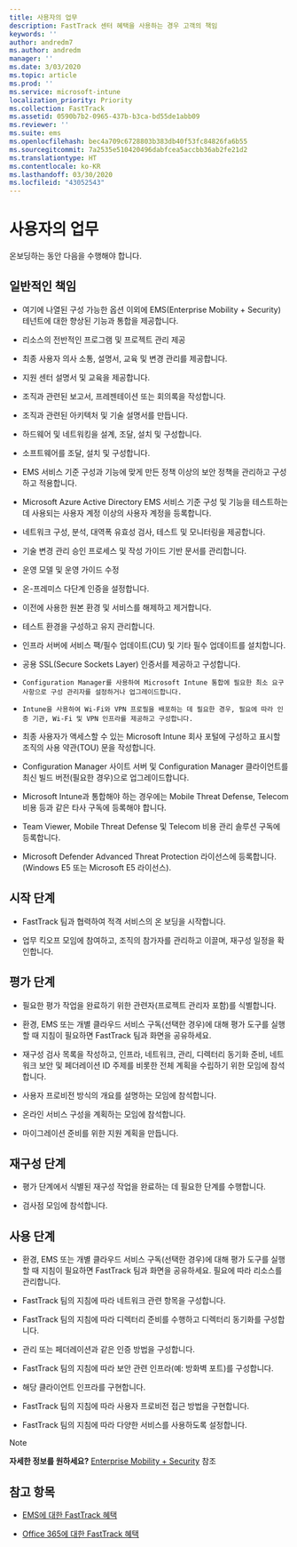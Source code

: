```yaml
---
title: 사용자의 업무
description: FastTrack 센터 혜택을 사용하는 경우 고객의 책임
keywords: ''
author: andredm7
ms.author: andredm
manager: ''
ms.date: 3/03/2020
ms.topic: article
ms.prod: ''
ms.service: microsoft-intune
localization_priority: Priority
ms.collection: FastTrack
ms.assetid: 0590b7b2-0965-437b-b3ca-bd55de1abb09
ms.reviewer: ''
ms.suite: ems
ms.openlocfilehash: bec4a709c6728803b383db40f53fc84826fa6b55
ms.sourcegitcommit: 7a2535e510420496dabfcea5accbb36ab2fe21d2
ms.translationtype: HT
ms.contentlocale: ko-KR
ms.lasthandoff: 03/30/2020
ms.locfileid: "43052543"
---
```

# <a name="your-responsibilities"></a>사용자의 업무

온보딩하는 동안 다음을 수행해야 합니다.

## <a name="general-responsibilities"></a>일반적인 책임

-   여기에 나열된 구성 가능한 옵션 이외에 EMS(Enterprise Mobility + Security) 테넌트에 대한 향상된 기능과 통합을 제공합니다.

-   리소스의 전반적인 프로그램 및 프로젝트 관리 제공

-   최종 사용자 의사 소통, 설명서, 교육 및 변경 관리를 제공합니다.

-   지원 센터 설명서 및 교육을 제공합니다.

-   조직과 관련된 보고서, 프레젠테이션 또는 회의록을 작성합니다.

-   조직과 관련된 아키텍처 및 기술 설명서를 만듭니다.

-   하드웨어 및 네트워킹을 설계, 조달, 설치 및 구성합니다.

-   소프트웨어를 조달, 설치 및 구성합니다.

-   EMS 서비스 기준 구성과 기능에 맞게 만든 정책 이상의 보안 정책을 관리하고 구성하고 적용합니다.

-   Microsoft Azure Active Directory EMS 서비스 기준 구성 및 기능을 테스트하는 데 사용되는 사용자 계정 이상의 사용자 계정을 등록합니다.

-   네트워크 구성, 분석, 대역폭 유효성 검사, 테스트 및 모니터링을 제공합니다.

-   기술 변경 관리 승인 프로세스 및 작성 가이드 기반 문서를 관리합니다.

-   운영 모델 및 운영 가이드 수정

-   온-프레미스 다단계 인증을 설정합니다.

-   이전에 사용한 원본 환경 및 서비스를 해제하고 제거합니다.

-   테스트 환경을 구성하고 유지 관리합니다.

-   인프라 서버에 서비스 팩/필수 업데이트(CU) 및 기타 필수 업데이트를 설치합니다.

-   공용 SSL(Secure Sockets Layer) 인증서를 제공하고 구성합니다.

-     Configuration Manager를 사용하여 Microsoft Intune 통합에 필요한 최소 요구 사항으로 구성 관리자를 설정하거나 업그레이드합니다.

-     Intune을 사용하여 Wi-Fi와 VPN 프로필을 배포하는 데 필요한 경우, 필요에 따라 인증 기관, Wi-Fi 및 VPN 인프라를 제공하고 구성합니다.

-   최종 사용자가 액세스할 수 있는 Microsoft Intune 회사 포털에 구성하고 표시할 조직의 사용 약관(TOU) 문을 작성합니다.

-   Configuration Manager 사이트 서버 및 Configuration Manager 클라이언트를 최신 빌드 버전(필요한 경우)으로 업그레이드합니다.

-   Microsoft Intune과 통합해야 하는 경우에는 Mobile Threat Defense, Telecom 비용 등과 같은 타사 구독에 등록해야 합니다.

-   Team Viewer, Mobile Threat Defense 및 Telecom 비용 관리 솔루션 구독에 등록합니다.

-   Microsoft Defender Advanced Threat Protection 라이선스에 등록합니다. (Windows E5 또는 Microsoft E5 라이선스).

## <a name="initiate-phase"></a>시작 단계

-   FastTrack 팀과 협력하여 적격 서비스의 온 보딩을 시작합니다.

-   업무 킥오프 모임에 참여하고, 조직의 참가자를 관리하고 이끌며, 재구성 일정을 확인합니다.

## <a name="assess-phase"></a>평가 단계

-   필요한 평가 작업을 완료하기 위한 관련자(프로젝트 관리자 포함)를 식별합니다.

-   환경, EMS 또는 개별 클라우드 서비스 구독(선택한 경우)에 대해 평가 도구를 실행할 때 지침이 필요하면 FastTrack 팀과 화면을 공유하세요.

-   재구성 검사 목록을 작성하고, 인프라, 네트워크, 관리, 디렉터리 동기화 준비, 네트워크 보안 및 페더레이션 ID 주제를 비롯한 전체 계획을 수립하기 위한 모임에 참석합니다.

-   사용자 프로비전 방식의 개요를 설명하는 모임에 참석합니다.

-   온라인 서비스 구성을 계획하는 모임에 참석합니다.

-   마이그레이션 준비를 위한 지원 계획을 만듭니다.

## <a name="remediate-phase"></a>재구성 단계

-   평가 단계에서 식별된 재구성 작업을 완료하는 데 필요한 단계를 수행합니다.

-   검사점 모임에 참석합니다.

## <a name="enable-phase"></a>사용 단계

-   환경, EMS 또는 개별 클라우드 서비스 구독(선택한 경우)에 대해 평가 도구를 실행할 때 지침이 필요하면 FastTrack 팀과 화면을 공유하세요. 필요에 따라 리소스를 관리합니다.

-   FastTrack 팀의 지침에 따라 네트워크 관련 항목을 구성합니다.

-   FastTrack 팀의 지침에 따라 디렉터리 준비를 수행하고 디렉터리 동기화를 구성합니다.

-   관리 또는 페더레이션과 같은 인증 방법을 구성합니다. 

-   FastTrack 팀의 지침에 따라 보안 관련 인프라(예: 방화벽 포트)를 구성합니다.

-   해당 클라이언트 인프라를 구현합니다.

-   FastTrack 팀의 지침에 따라 사용자 프로비전 접근 방법을 구현합니다.

-   FastTrack 팀의 지침에 따라 다양한 서비스를 사용하도록 설정합니다.

> [!NOTE]
> **자세한 정보를 원하세요?** [Enterprise Mobility + Security](https://www.microsoft.com/cloud-platform/enterprise-mobility) 참조

## <a name="see-also"></a>참고 항목

- [EMS에 대한 FastTrack 혜택](EMS-fasttrack-benefit-for-EMS.md)

- [Office 365에 대한 FastTrack 혜택](O365-fasttrack-benefit-for-office-365.md)

